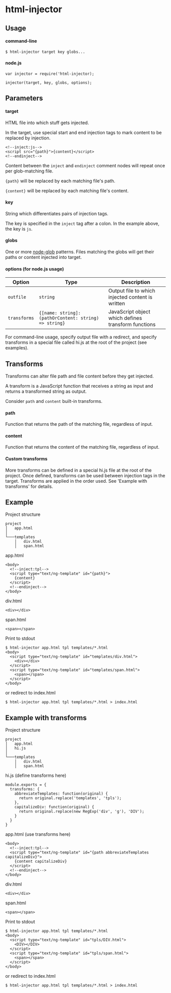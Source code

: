 # html-injector

## Usage 

#### command-line
```
$ html-injector target key globs...
```

#### node.js
```
var injector = require('html-injector);

injector(target, key, globs, options);
```




## Parameters

#### target

HTML file into which stuff gets injected.

In the target, use special start and end injection tags to mark content to be replaced by injection.

```
<!--inject:js-->
<script src="{path}">{content}</script>
<!--endinject-->
```

Content between the `inject` and `endinject` comment nodes will repeat once per glob-matching file.

`{path}` will be replaced by each matching file's path.

`{content}` will be replaced by each matching file's content.

#### key

String which differentiates pairs of injection tags.

The key is specified in the `inject` tag after a colon. In the example above, the key is `js`.

#### globs

One or more [node-glob](https://github.com/isaacs/node-glob) patterns. Files matching the globs will get their paths or content injected into target.

#### options (for node.js usage)

| Option       | Type     | Description |
|--------------|----------|-------------|
| `outfile`    | `string` | Output file to which injected content is written |
| `transforms` | `{[name: string]: (pathOrContent: string) => string}` | JavaScript object which defines transform functions |

For command-line usage, specify output file with a redirect, and specify transforms in a special file called hi.js at the root of the project (see examples).




## Transforms

Transforms can alter file path and file content before they get injected.

A transform is a JavaScript function that receives a string as input and returns a transformed string as output.

Consider `path` and `content` built-in transforms.

#### path

Function that returns the path of the matching file, regardless of input.

#### content

Function that returns the content of the matching file, regardless of input.

#### Custom transforms 

More transforms can be defined in a special hi.js file at the root of the project. Once defined, transforms can be used between injection tags in the target. Transforms are applied in the order used. See 'Example with transforms' for details.




## Example

Project structure
```
project
│   app.html
│
└───templates
    │   div.html
    │   span.html
```

app.html
```
<body>
  <!--inject:tpl-->
  <script type="text/ng-template" id="{path}">
    {content}
  </script>
  <!--endinject-->
</body>
```

div.html
```
<div></div>
```

span.html
```
<span></span>
```

Print to stdout
```
$ html-injector app.html tpl templates/*.html
<body>
  <script type="text/ng-template" id="templates/div.html">
    <div></div>
  </script>
  <script type="text/ng-template" id="templates/span.html">
    <span></span>
  </script>
</body>
```

or redirect to index.html
```
$ html-injector app.html tpl templates/*.html > index.html
```




## Example with transforms

Project structure
```
project
│   app.html
│   hi.js
│
└───templates
    │   div.html
    │   span.html
```

hi.js (define transforms here)
```
module.exports = {
  transforms: {
    abbreviateTemplates: function(original) {
      return original.replace('templates', 'tpls');
    },
    capitalizeDiv: function(original) {
      return original.replace(new RegExp('div', 'g'), 'DIV');
    }
  }
}
```

app.html (use transforms here)
```
<body>
  <!--inject:tpl-->
  <script type="text/ng-template" id="{path abbreviateTemplates capitalizeDiv}">
    {content capitalizeDiv}
  </script>
  <!--endinject-->
</body>
```

div.html
```
<div></div>
```

span.html
```
<span></span>
```

Print to stdout
```
$ html-injector app.html tpl templates/*.html
<body>
  <script type="text/ng-template" id="tpls/DIV.html">
    <DIV></DIV>
  </script>
  <script type="text/ng-template" id="tpls/span.html">
    <span></span>
  </script>
</body>
```

or redirect to index.html
```
$ html-injector app.html tpl templates/*.html > index.html
```
